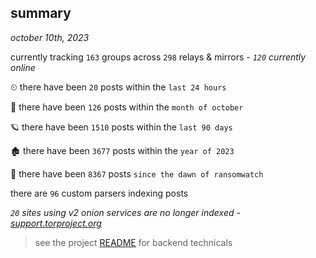 
## summary
_october 10th, 2023_

currently tracking `163` groups across `298` relays & mirrors - _`120` currently online_

⏲ there have been `20` posts within the `last 24 hours`

🦈 there have been `126` posts within the `month of october`

🪐 there have been `1510` posts within the `last 90 days`

🏚 there have been `3677` posts within the `year of 2023`

🦕 there have been `8367` posts `since the dawn of ransomwatch`

there are `96` custom parsers indexing posts

_`20` sites using v2 onion services are no longer indexed - [support.torproject.org](https://support.torproject.org/onionservices/v2-deprecation/)_

> see the project [README](https://github.com/joshhighet/ransomwatch#ransomwatch--) for backend technicals
